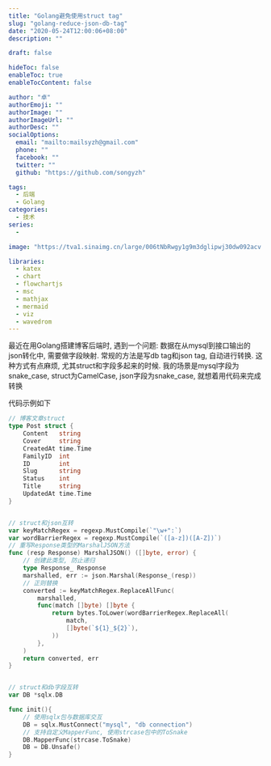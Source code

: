 ```yaml
---
title: "Golang避免使用struct tag"
slug: "golang-reduce-json-db-tag"
date: "2020-05-24T12:00:06+08:00"
description: ""

draft: false

hideToc: false
enableToc: true
enableTocContent: false

author: "卓"
authorEmoji: ""
authorImage: ""
authorImageUrl: ""
authorDesc: ""
socialOptions:
  email: "mailto:mailsyzh@gmail.com"
  phone: ""
  facebook: ""
  twitter: ""
  github: "https://github.com/songyzh"

tags:
  - 后端
  - Golang
categories:
  - 技术
series:
  -

image: "https://tva1.sinaimg.cn/large/006tNbRwgy1g9m3dglipwj30dw092acv.jpg"

libraries:
  - katex
  - chart
  - flowchartjs
  - msc
  - mathjax
  - mermaid
  - viz
  - wavedrom
---
```


最近在用Golang搭建博客后端时, 遇到一个问题: 数据在从mysql到接口输出的json转化中, 需要做字段映射. 常规的方法是写db tag和json tag, 自动进行转换. 这种方式有点麻烦, 尤其struct和字段多起来的时候. 我的场景是mysql字段为snake_case, struct为CamelCase, json字段为snake_case, 就想着用代码来完成转换



代码示例如下

```go
// 博客文章struct
type Post struct {
    Content   string
    Cover     string
    CreatedAt time.Time
    FamilyID  int
    ID        int
    Slug      string
    Status    int
    Title     string
    UpdatedAt time.Time
}


// struct和json互转
var keyMatchRegex = regexp.MustCompile(`"\w+":`)
var wordBarrierRegex = regexp.MustCompile(`([a-z])([A-Z])`)
// 重写Response类型的MarshalJSON方法
func (resp Response) MarshalJSON() ([]byte, error) {
    // 创建此类型, 防止递归
    type Response_ Response
    marshalled, err := json.Marshal(Response_(resp))
    // 正则替换
    converted := keyMatchRegex.ReplaceAllFunc(
        marshalled,
        func(match []byte) []byte {
            return bytes.ToLower(wordBarrierRegex.ReplaceAll(
                match,
                []byte(`${1}_${2}`),
            ))
        },
    )
    return converted, err
}


// struct和db字段互转
var DB *sqlx.DB

func init(){
    // 使用sqlx包与数据库交互
    DB = sqlx.MustConnect("mysql", "db connection")
    // 支持自定义MapperFunc, 使用strcase包中的ToSnake
    DB.MapperFunc(strcase.ToSnake)
    DB = DB.Unsafe()
}
```

